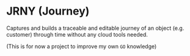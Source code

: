 # JRNY (Journey)

Captures and builds a traceable and editable journey of an object (e.g. customer) through time without any cloud tools needed.

(This is for now a project to improve my own `GO` knowledge)
